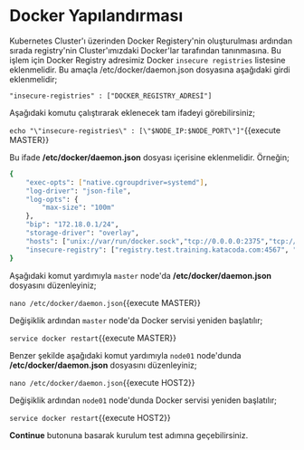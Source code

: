 # Docker Yapılandırması

Kubernetes Cluster'ı üzerinden Docker Registery'nin oluşturulması ardından sırada registry'nin Cluster'ımızdaki Docker'lar tarafından tanınmasına. Bu işlem için Docker Registry adresimiz Docker `insecure registries` listesine eklenmelidir. Bu amaçla /etc/docker/daemon.json dosyasına aşağıdaki girdi eklenmelidir;

`"insecure-registries" : ["DOCKER_REGISTRY_ADRESİ"]`

Aşağıdaki komutu çalıştırarak eklenecek tam ifadeyi görebilirsiniz;

`echo "\"insecure-registries\" : [\"$NODE_IP:$NODE_PORT\"]"`{{execute MASTER}}

Bu ifade **/etc/docker/daemon.json** dosyası içerisine eklenmelidir. Örneğin;

```bash
{
    "exec-opts": ["native.cgroupdriver=systemd"],
    "log-driver": "json-file",
    "log-opts": {
        "max-size": "100m"
    },
    "bip": "172.18.0.1/24",
    "storage-driver": "overlay",
    "hosts": ["unix://var/run/docker.sock","tcp://0.0.0.0:2375","tcp://0.0.0.0:2345", "fd://"],
    "insecure-registry": ["registry.test.training.katacoda.com:4567", "DOCKER_REGISTRY_ADRESİ"]
}
```

Aşağıdaki komut yardımıyla `master` node'da **/etc/docker/daemon.json** dosyasını düzenleyiniz;

`nano /etc/docker/daemon.json`{{execute MASTER}}

Değişiklik ardından `master` node'da Docker servisi yeniden başlatılır;

`service docker restart`{{execute MASTER}}

Benzer şekilde aşağıdaki komut yardımıyla `node01` node'dunda **/etc/docker/daemon.json** dosyasını düzenleyiniz;

`nano /etc/docker/daemon.json`{{execute HOST2}}

Değişiklik ardından `node01` node'dunda Docker servisi yeniden başlatılır;

`service docker restart`{{execute HOST2}}

**Continue** butonuna basarak kurulum test adımına geçebilirsiniz.
